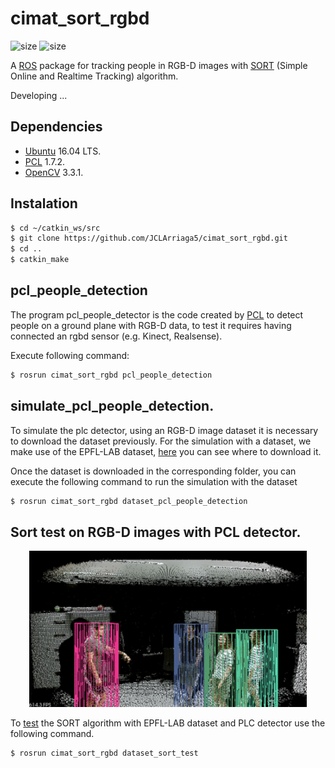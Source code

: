 # cimat_sort_rgbd
![size](https://img.shields.io/github/license/JCLArriaga5/cimat_sort_rgbd) ![size](https://img.shields.io/github/repo-size/JCLArriaga5/cimat_sort_rgbd)

A [ROS](http://wiki.ros.org/) package for tracking people in RGB-D images with [SORT](https://github.com/abewley/sort) (Simple Online and Realtime Tracking) algorithm.

Developing ...

## Dependencies
* [Ubuntu](https://ubuntu.com/) 16.04 LTS.
* [PCL](https://github.com/PointCloudLibrary/pcl) 1.7.2.
* [OpenCV](https://github.com/opencv/opencv) 3.3.1.

## Instalation
```sh
$ cd ~/catkin_ws/src
$ git clone https://github.com/JCLArriaga5/cimat_sort_rgbd.git
$ cd ..
$ catkin_make
```

## pcl_people_detection
The program pcl_people_detector is the code created by [PCL](https://pcl-tutorials.readthedocs.io/en/latest/ground_based_rgbd_people_detection.html#ground-based-rgbd-people-detection) to detect people on a ground plane with RGB-D data, to test it requires having connected an rgbd sensor (e.g. Kinect, Realsense).

Execute following command:
```sh
$ rosrun cimat_sort_rgbd pcl_people_detection
```

## simulate_pcl_people_detection.
To simulate the plc detector, using an RGB-D image dataset it is necessary to download the dataset previously. For the simulation with a dataset, we make use of the EPFL-LAB dataset, [here](../master/utils/dataset/README.md) you can see where to download it.

Once the dataset is downloaded in the corresponding folder, you can execute the following command to run the simulation with the dataset
```sh
$ rosrun cimat_sort_rgbd dataset_pcl_people_detection
```

## Sort test on RGB-D images with PCL detector.
<p align="center"><img src="images/3d-sort.png" height="250"></p>

To [test](../master/src/sort/sort_proofs.cpp) the SORT algorithm with EPFL-LAB dataset and PLC detector use the following command.

```sh
$ rosrun cimat_sort_rgbd dataset_sort_test
```

